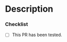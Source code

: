 <!-- Please read the contributing guidelines before opening this pull request. -->


# Description
<!-- What does this PR do? -->


### Checklist
<!-- All of the boxes should be checked before you open the pull request. -->
<!-- Put an x inside [ ] to check it, like so: [x] -->

<!-- Please remember to test your PR before you open it. -->
- [ ] This PR has been tested.
